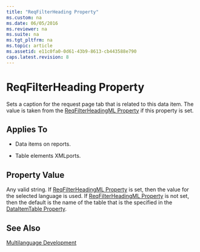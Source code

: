 ```yaml
---
title: "ReqFilterHeading Property"
ms.custom: na
ms.date: 06/05/2016
ms.reviewer: na
ms.suite: na
ms.tgt_pltfrm: na
ms.topic: article
ms.assetid: e11c0fa0-0d61-43b9-8613-cb443588e790
caps.latest.revision: 8
---
```

# ReqFilterHeading Property
Sets a caption for the request page tab that is related to this data item. The value is taken from the [ReqFilterHeadingML Property](../dynamics-nav/ReqFilterHeadingML-Property.md) if this property is set.  
  
## Applies To  
  
-   Data items on reports.  
  
-   Table elements XMLports.  
  
## Property Value  
 Any valid string. If [ReqFilterHeadingML Property](../dynamics-nav/ReqFilterHeadingML-Property.md) is set, then the value for the selected language is used. If [ReqFilterHeadingML Property](../dynamics-nav/ReqFilterHeadingML-Property.md) is not set, then the default is the name of the table that is the specified in the [DataItemTable Property](../dynamics-nav/DataItemTable-Property.md).  
  
## See Also  
 [Multilanguage Development](../dynamics-nav/Multilanguage-Development.md)